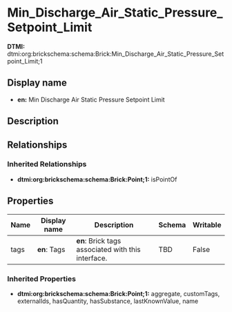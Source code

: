 # Min_Discharge_Air_Static_Pressure_Setpoint_Limit
**DTMI:** dtmi:org:brickschema:schema:Brick:Min_Discharge_Air_Static_Pressure_Setpoint_Limit;1
## Display name
- **en:** Min Discharge Air Static Pressure Setpoint Limit
## Description
## Relationships
### Inherited Relationships
* **dtmi:org:brickschema:schema:Brick:Point;1:** isPointOf
## Properties
|Name|Display name|Description|Schema|Writable|
|-|-|-|-|-|
|tags|**en**: Tags|**en**: Brick tags associated with this interface.|TBD|False|
### Inherited Properties
* **dtmi:org:brickschema:schema:Brick:Point;1:** aggregate, customTags, externalIds, hasQuantity, hasSubstance, lastKnownValue, name
